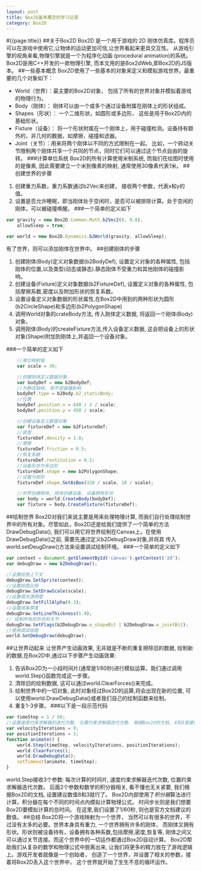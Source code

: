 ```yaml
---
layout: post
title: Box2D基本概念的学习记录
category: Box2D
---
```

#{{page.title}}
##关于Box2D
Box2D 是一个用于游戏的 2D 刚体仿真库。程序员可以在游戏中使用它,让物体的运动更加可信,让世界看起来更具交互性。
从游戏引擎的视角来看,物理引擎就是一个为程序化动画 (procedural animation)的系统。
Box2D是用C++开发的一款物理引擎, 而本文用的是Box2dWeb,即Box2D的JS版本。
##一些基本概念
Box2D使用了一些基本的对象来定义和模拟游戏世界。最重要的几个对象如下：
* World（世界）：最主要的Box2D对象， 包括了所有的世界对象并模拟着游戏的物理行为。
* Body（刚体）： 刚体可以由一个或多个通过设备附属在刚体上的形状组成。
* Shapes（形状）： 一个二维形状，如圆形或多边形， 这些是用于Box2D内的基础形状。
* Fixture（设备）： 将一个形状附属在一个刚体上，用于碰撞检测。设备持有额外的，非几何的数据，如摩擦，碰撞和滤器。
* Joint（关节）：用来将两个刚体以不同的方式限制在一起。
比如，一个转动关节限制两个刚体共享一个共同的节点，同时它们可以通过这个节点自由的旋转。
###计算单位系统
Box2D的所有计算使用米制系统, 而我们在绘图时使用的是像素, 因此需要建立一个米到像素的映射, 通常使用30像素代表1米。
##创建世界的步骤
1. 创建重力系数，重力系数通过b2Vec来创建， 接收两个参数，代表x和y的值。
2. 设置是否允许睡眠，即当刚体处于空闲时，是否可以被排除计算。处于空闲的刚体，可以被碰撞唤醒。
###一个简单的定义如下

```javascript
var gravity = new Box2D.Common.Math.b2Vec2(0, 9.8),
    allowSleep = true;

var world = new Box2D.Dynamics.b2World(gravity, allowSleep);
```
有了世界，则可以添加刚体在世界中。
##创建刚体的步骤
1. 创建刚体(Body)定义对象数据(b2BodyDef), 设置定义对象的各种属性,
包括刚体的位置,以及类型(动态或静态).静态刚体不受重力和其他刚体的碰撞影响。
2. 创建设备(Fixture)定义对象数据(b2FixtureDef), 设置定义对象的各种属性, 包括摩擦系数,密度以及附加形状的恢复系数。
3. 设置设备定义对象数据的形状属性,在Box2D中用到的两种形状为圆形(b2CircleShape)和多边形(b2PolygonShape)
4. 调用World对象的crateBody方法, 传入刚体定义数据, 将返回一个刚体(Body)对象。
5. 调用刚体(Body)的createFixture方法,传入设备定义数据, 这会把设备上的形状对象(Shape)附加到刚体上,并返回一个设备对象。

###一个简单的定义如下

```javascript
    //单位映射值
    var scale = 30;

    //创建刚体定义数据对象
    var bodyDef = new b2BodyDef;
    //为静态刚体, 即不受碰撞影响
    bodyDef.type = b2Body.b2_staticBody;
    //位置
    bodyDef.position.x = 640 / 2 / scale;
    bodyDef.position.y = 450 / scale;

    //创建设备定义数据对象
    var fixtureDef = new b2FixtureDef;
    //密度
    fixtureDef.density = 1.0;
    //摩擦
    fixtureDef.friction = 0.5;
    //恢复系数
    fixtureDef.restitution = 0.2;
    //设备形状为多边形
    fixtureDef.shape = new b2PolygonShape;
    //设置为矩形
    fixtureDef.shape.SetAsBox(320 / scale, 10 / scale);

    //世界创建刚体, 刚体创建设备, 设备拥有形状
    var body = world.CreateBody(bodyDef);
    var fixture = body.CreateFixture(fixtureDef);
```
##绘制世界
Box2D对我们来说主要是用来处理物理计算, 而我们自行处理绘制世界中的所有对象。尽管如此，Box2D还是给我们提供了一个简单的方法
DrawDebugData(), 我们可以用它将世界绘制在Canvas上。在使用DrawDebugData()之前, 需要先通过定义b2DebugDraw对象,并将其
传入world.setDeugDraw()方法来设置调试绘制环境。
###一个简单的定义如下

```javascript
var context = document.getElementById('canvas').getContext('2d');
var debugDraw = new b2DebugDraw();

//设置绘图上下文
debugDraw.SetSprite(context);
//设置绘图比例
debugDraw.SetDrawScale(scale);
//设置填充透明度
debugDraw.SetFillAlpha(0.3);
//设置线条厚度
debugDraw.SetLineThickness(1.0);
// 绘制所有的形状和关节
debugDraw.SetFlags(b2DebugDraw.e_shapeBit | b2DebugDraw.e_jointBit);
//使用调试绘图
world.SetDebugDraw(debugDraw);
```
##让世界动起来
让世界产生动画效果, 无非就是不断的重复擦除旧的数据, 绘制新的数据,在Box2D中,通过以下步骤产生动画效果:
1. 告诉Box2D为一小段时间片(通常是1/60秒)进行模拟运算。我们通过调用world.Step()函数完成这一步骤。
2. 清除旧的绘制数据, 这可以通过world.ClearForces()来完成。
3. 绘制世界中的一切对象, 此时对象经过Box2D的运算,将会出现在新的位置, 可以使用world.DrawDebugData()或者我们自己的绘制函数来绘制。
4. 重复1-3步骤。
###以下是一段示范代码

```javascript
var timeStep = 1 / 60;
//设置速度约束求解器的迭代次数, 位置约束求解器迭代次数. 根据Box2d的文档, 8和3是建议的数值.
var velocityIterations = 8;
var positionIterations = 3;
function animate() {
    world.Step(timeStep, velocityIterations, positionIterations);
    world.ClearForces();
    world.DrawDebugData();
    setTimeout(animate, timeStep);
}
```
world.Step接收3个参数: 每次计算的时间片, 速度约束求解器迭代次数, 位置约束求解器迭代次数。
后面2个参数和数学的积分器相关, 看不懂也无关紧要, 我们根据Box2D的文档, 设置建议数值8和3就行了。
Box2D内部使用了*积分器*算法进行计算。积分器在每个不同的时间点内模拟计算物理公式。 时间步长则是我们想要Box2D要模拟计算的总时间。
在这里,我们设置了1/60秒, 则也是官方文档建议的数值。
##总结
Box2D将一个游戏映射为一个世界， 当然可以有很多的世界，不过没有太多的必要。世界本身具有重力,
一个世界拥有许多的刚体， 而刚体又拥有形状。形状则被设备持有，设备拥有各种系数,包括摩擦,密度,恢复等,
刚体之间又可以通过关节连接。而这个世界中的一切运作都通过Box2D自动计算。
Box2D帮助我们从复杂的数学和物理公式中脱离出来, 让我们将更多的精力放在了游戏逻辑上。游戏开发者就像是一个创始者，
创造了一个世界，并设置了相关的参数，接着将Box2D丢入这个世界中， 这个世界就开始了生生不息的循环运作。